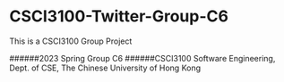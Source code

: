 # CSCI3100-Twitter-Group-C6

This is a CSCI3100 Group Project

######2023 Spring Group C6
######CSCI3100 Software Engineering, Dept. of CSE, The Chinese University of Hong Kong
